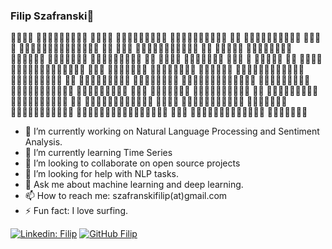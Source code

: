 ### Filip Szafranski👋

􏰹􏰂􏰧􏰂 􏰢􏰏􏰇􏰭􏰅􏰧􏰇􏰀􏰧 􏰴􏰇􏰧􏰨 􏰭􏱀􏰧􏰭􏰅􏰀􏰇􏰼􏰭 􏰭􏱀􏰊􏰭􏰄􏰇􏰭􏰅􏰏􏰭 􏰇􏰅 􏰭􏰕􏰏􏰐􏰍􏰍􏰭􏰄􏰏􏰭 􏰂􏰅􏰩 􏰂 􏰀􏰊􏰭􏰏􏰇􏰂􏰉􏰇􏰁􏰂􏰧􏰇􏰐􏰅 􏰇􏰅 􏰧􏰨􏰭 􏰩􏰭􏰼􏰭􏰉􏰐􏰊􏰍􏰭􏰅􏰧 􏰐􏰃 􏰡􏰂􏰄􏰌􏰭 􏰡􏰂􏰅􏰌􏰪􏰂􏰌􏰭 􏰫􏰐􏰩􏰭􏰉􏰀 􏱁􏰡􏰡􏰫􏰀􏱂􏰎 􏰥􏰄􏰐􏰈􏰏􏰇􏰭􏰅􏰧 􏰇􏰅 􏰢􏰰􏰡􏱃 􏰥􏰦􏰧􏰨􏰐􏰅􏱃 􏰂􏰅􏰩 􏰂 􏰄􏰂􏰅􏰌􏰭 􏰐􏰃 􏰩􏰂􏰧􏰂 􏰼􏰇􏰀􏰪􏰂􏰉􏰇􏰁􏰂􏰧􏰇􏰐􏰅 􏰂􏰅􏰩 􏰍􏰂􏰏􏰨􏰇􏰅􏰭 􏰉􏰭􏰂􏰄􏰅􏰇􏰅􏰌 􏰧􏰐􏰐􏰉􏰀􏰎 􏰹􏰭􏰍􏰐􏰅􏰀􏰧􏰄􏰂􏰧􏰭􏰩 􏰭􏱀􏰊􏰭􏰄􏰧􏰇􏰀􏰭 􏰇􏰅 􏰭􏰅􏰨􏰂􏰅􏰏􏰇􏰅􏰌 􏰬􏰪􏰀􏰇􏰅􏰭􏰀􏰀 􏰇􏰅􏰧􏰭􏰉􏰉􏰇􏰌􏰭􏰅􏰏􏰭􏱃 􏰇􏰍􏰊􏰄􏰐􏰼􏰇􏰅􏰌 􏰐􏰊􏰭􏰄􏰂􏰧􏰇􏰐􏰅􏰂􏰉 􏰭􏱄􏰏􏰇􏰭􏰅􏰏􏰦􏱃 􏰂􏰅􏰩 􏰉􏰭􏰂􏰩􏰇􏰅􏰌 􏰇􏰅􏰅􏰐􏰼􏰂􏰧􏰇􏰼􏰭 􏰠􏰟 􏰊􏰄􏰐􏰻􏰭􏰏􏰧􏰀􏰎 􏰷􏰂􏰏􏰆􏰌􏰄􏰐􏰪􏰅􏰩 􏰇􏰅 􏰂􏰄􏰏􏰨􏰇􏰧􏰭􏰏􏰧􏰪􏰄􏰭 􏰴􏰇􏰧􏰨 􏰭􏱀􏰏􏰭􏰊􏰧􏰇􏰐􏰅􏰂􏰉 􏰊􏰄􏰐􏰻􏰭􏰏􏰧 􏰍􏰂􏰅􏰂􏰌􏰭􏰍􏰭􏰅􏰧􏱃 􏰊􏰄􏰐􏰬􏰉􏰭􏰍􏰕􏰀􏰐􏰉􏰼􏰇􏰅􏰌􏱃 􏰂􏰅􏰩 􏰏􏰐􏰍􏰍􏰪􏰅􏰇􏰏􏰂􏰧􏰇􏰐􏰅 􏰀􏰆􏰇􏰉􏰉􏰀􏰎

- 🔭 I’m currently working on Natural Language Processing and Sentiment Analysis.
- 🌱 I’m currently learning Time Series
- 👯 I’m looking to collaborate on open source projects
- 🤔 I’m looking for help with NLP tasks.
- 💬 Ask me about machine learning and deep learning.
- 📫 How to reach me: szafranskifilip(at)gmail.com
- ⚡ Fun fact: I love surfing.

[![Linkedin: Filip](https://img.shields.io/badge/-Filip-blue?style=flat-square&logo=Linkedin&logoColor=white&link=https://www.linkedin.com/in/szafranskifilip/)](https://www.linkedin.com/in/szafranskifili/)
[![GitHub Filip](https://img.shields.io/github/followers/szafranskifilip?label=follow&style=social)](https://github.com/szafranskifilip)
<!--
**szafranskifilip/szafranskifilip** is a ✨ _special_ ✨ repository because its `README.md` (this file) appears on your GitHub profile.

[![Linkedin: Filip](https://img.shields.io/badge/-Filip-blue?style=flat-square&logo=Linkedin&logoColor=white&link=https://www.linkedin.com/in/szafranskifili/)](https://www.linkedin.com/in/szafranskifilip/)
[![GitHub Filip](https://img.shields.io/github/followers/szafranskifilip?label=follow&style=social)](https://github.com/szafranskifilip)

Here are some ideas to get you started:

- 🔭 I’m currently working on ...
- 🌱 I’m currently learning ...
- 👯 I’m looking to collaborate on ...
- 🤔 I’m looking for help with ...
- 💬 Ask me about ...
- 📫 How to reach me: ...
- 😄 Pronouns: ...
- ⚡  Fun fact: ...
-->
